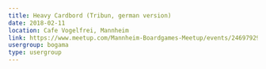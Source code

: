 ```yaml
---
title: Heavy Cardbord (Tribun, german version)
date: 2018-02-11
location: Cafe Vogelfrei, Mannheim
link: https://www.meetup.com/Mannheim-Boardgames-Meetup/events/246979290/
usergroup: bogama
type: usergroup
---
```

